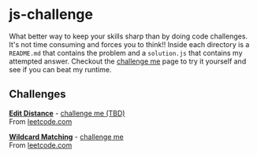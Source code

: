# js-challenge

What better way to keep your skills sharp than by doing code challenges. It's not time consuming and forces you to think!! Inside each directory is a `README.md` that contains the problem and a `solution.js` that contains my attempted answer. Checkout the [challenge me](https://tokafew420.github.io/js-challenge/) page to try it yourself and see if you can beat my runtime.

## Challenges

[**Edit Distance**](https://github.com/tokafew420/js-challenge/tree/master/edit-distance) - [challenge me (TBD)](https://tokafew420.github.io/js-challenge/edit-distance)  
From [leetcode.com](https://leetcode.com/problems/edit-distance/description/)

[**Wildcard Matching**](https://github.com/tokafew420/js-challenge/tree/master/wildcard-matching) - [challenge me](https://tokafew420.github.io/js-challenge/wildcard-matching)  
From [leetcode.com](https://leetcode.com/problems/wildcard-matching/description/)

